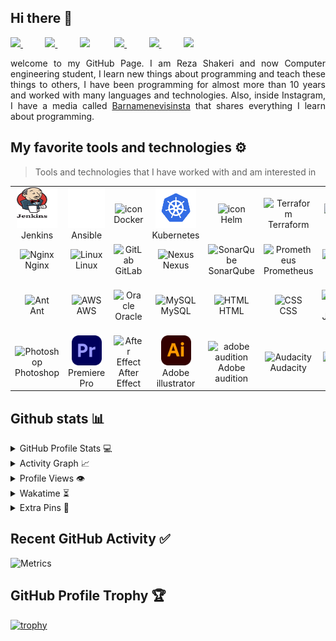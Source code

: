 ## Hi there 👋


<div align="justify">

<a href="https://www.instagram.com/elfin_ruler/">
<img src="https://img.shields.io/badge/Instagram-%23E4405F.svg?style=for-the-badge&logo=Instagram&logoColor=white">
</a>
 &nbsp;&nbsp;&nbsp;&nbsp;&nbsp;&nbsp;&nbsp;&nbsp;
<a href="https://www.youtube.com/@HackBugs">
<img src="https://img.shields.io/badge/YouTube-FF0000?style=for-the-badge&logo=youtube&logoColor=white">
</a>
&nbsp;&nbsp;&nbsp;&nbsp;&nbsp;&nbsp;&nbsp;&nbsp;
<img src="https://img.shields.io/badge/Twitter-%231DA1F2.svg?style=for-the-badge&logo=Twitter&logoColor=white">
</a>
&nbsp;&nbsp;&nbsp;&nbsp;&nbsp;&nbsp;&nbsp;&nbsp;
<a href="https://www.linkedin.com/in/shahnwaj-aalam-87a58020b/">
<img src="https://img.shields.io/badge/Linkedin-%231DA1F2.svg?style=for-the-badge&logo=Linkedin&logoColor=white">
</a>
&nbsp;&nbsp;&nbsp;&nbsp;&nbsp;&nbsp;&nbsp;&nbsp;
<a href="https://t.me/HackBugs">
<img src="https://img.shields.io/badge/telegram-2CA5E0?style=for-the-badge&logo=telegram&logoColor=white">
</a>
&nbsp;&nbsp;&nbsp;&nbsp;&nbsp;&nbsp;&nbsp;&nbsp;
<a href="https://github.com/HackBugs">
<img src="https://img.shields.io/badge/gitlab-330F63?style=for-the-badge&logo=gitlab&logoColor=white">
</a>

</div>
<p></p>
<p align="justify">
welcome to my GitHub Page. I am Reza Shakeri and now Computer engineering student, I learn new things about programming and teach these things to others, I have been programming for almost more than 10 years and worked with many languages and technologies. Also, inside Instagram, I have a media called <a href="https://www.instagram.com/barnamenevisiinsta">Barnamenevisinsta</a> that shares everything I learn about programming.

</p>

## My favorite tools and technologies ⚙️

> Tools and technologies that I have worked with and am interested in

<table>
  <tr>
    <td align="center" width="96">
        <img src="https://github.com/HackBugs/HackBugs/blob/main/Jenkins.gif" alt="icon" width="65" height="65" />
      <br>Jenkins
    </td>
    <td align="center" width="96">
      <a href="">
        <img src="https://github.com/HackBugs/HackBugs/blob/main/Ansible.gif" alt="icon" width="65" height="65" />
      </a>
      <br>Ansible
    </td>
    <td align="center" width="96">
        <img src="https://techstack-generator.vercel.app/docker-icon.svg" alt="icon" width="65" height="65" />
      <br>Docker
    </td>
    <td align="center" width="96">
        <img src="https://github.com/HackBugs/HackBugs/blob/main/Kubernets.gif" alt="icon" width="65" height="65" />
      <br>Kubernetes
    </td>
       <td align="center" width="96">
        <img src="https://helm.sh/img/helm.svg" alt="icon" width="65" height="65" />
      <br>Helm
    </td>
       <td align="center" width="96">
        <img src="https://skillicons.dev/icons?i=terraform" width="65" height="65" alt="Terraform" />
      <br>Terraform
    </td>
          <td align="center" width="96">
        <img src="https://www.nagios.org/wp-content/uploads/2023/12/Nagios-Logo.svg" width="65" height="65" alt="Nagios" />
      <br>Nagios
    </td>
          <td align="center" width="96">
        <img src="https://skillicons.dev/icons?i=git" width="65" height="65" alt="Git" />
      <br>Git
    </td>
    <td align="center" width="96">
        <img src="https://techstack-generator.vercel.app/github-icon.svg" alt="icon" width="50" height="50" />
      <br>GitHub
    </td>
  </tr>
  
  
  <tr>
    <td align="center" width="96">
        <img src="https://techstack-generator.vercel.app/nginx-icon.svg" width="48" height="48" alt="Nginx" />
      <br>Nginx
    </td>
    <td align="center"  width="96">
        <img src="https://skillicons.dev/icons?i=linux" width="48" height="48" alt="Linux" />
      <br>Linux
    </td>
    <td align="center"  width="96">
        <img src="https://skillicons.dev/icons?i=gitlab" width="48" height="48" alt="GitLab" />
      <br>GitLab
    </td>
    <td align="center" width="96">
        <img src="" width="48" height="48" alt="Nexus" />
      <br>Nexus
    </td>
    <td align="center"  width="96">
        <img src="" width="48" height="48" alt="SonarQube" />
      <br>SonarQube
    </td>
    <td align="center" width="96">
        <img src="" width="48" height="48" alt="Prometheus" />
      <br>Prometheus
    </td>
        <td align="center" width="96">
        <img src="" width="48" height="48" alt="Grafana" />
      <br>Grafana
    </td>
        <td align="center" width="96">
        <img src="" width="48" height="48" alt="Chef" />
      <br>Chef
    </td>
            <td align="center" width="96">
        <img src="https://skillicons.dev/icons?i=maven" width="48" height="48" alt="Maven" />
      <br>Maven
    </td>
  </tr>
  
  
   <tr>
    <td align="center" width="96">
        <img src="" width="48" height="48" alt="Ant" />
      <br>Ant
    </td>
        <td align="center" width="96">
        <img src="https://skillicons.dev/icons?i=aws" width="48" height="48" alt="AWS" />
      <br>AWS
    </td>
            <td align="center" width="96">
        <img src="" width="48" height="48" alt="Oracle" />
      <br>Oracle
    </td>
    <td align="center" width="96">
        <img src="https://techstack-generator.vercel.app/mysql-icon.svg" width="48" height="48" alt="MySQL" />
      <br>MySQL
    </td>
    <td align="center" width="96">
        <img src="https://skillicons.dev/icons?i=html" width="48" height="48" alt="HTML" />
      <br>HTML
    </td>
    <td align="center" width="96">
        <img src="https://skillicons.dev/icons?i=css" width="48" height="48" alt="CSS" />
      <br>CSS
    </td>
    <td align="center" width="96">
        <img src="https://techstack-generator.vercel.app/js-icon.svg" width="48" height="48" alt="JavaScript" />
      <br>JavaScript
    </td>
    <td align="center" width="96">
        <img src="" width="48" height="48" alt="Apache Tomcat" />
      <br>Apache Tomcat
    </td>
    <td align="center" width="96">
        <img src="https://skillicons.dev/icons?i=ubuntu" width="40" height="40" alt="dart" />
      <br>Ubuntu
    </td>
  </tr>
 <tr>
 </tr>

   <tr>
    <td align="center" width="96">
        <img src="https://skillicons.dev/icons?i=photoshop" width="48" height="48" alt="Photoshop" />
      <br>Photoshop
    </td>
        <td align="center" width="96">
        <img src="https://github.com/tandpfun/skill-icons/raw/main/icons/Premiere.svg" width="48" height="48" alt="" />
      <br>Premiere Pro
    </td>
            <td align="center" width="96">
        <img src="" width="48" height="48" alt="After Effect" />
      <br>After Effect
    </td>
    <td align="center" width="96">
        <img src="https://github.com/tandpfun/skill-icons/blob/main/icons/Illustrator.svg" width="48" height="48" alt="adobe illustrator" />
      <br>Adobe illustrator 
    </td>
    <td align="center" width="96">
        <img src="" width="48" height="48" alt="adobe audition" />
      <br>Adobe audition
    </td>
    <td align="center" width="96">
        <img src="" width="48" height="48" alt="Audacity" />
      <br>Audacity
    </td>
    <td align="center" width="96">
        <img src="" width="48" height="48" alt="Blender" />
      <br>Blender
    </td>
    <td align="center" width="96">
        <img src="" width="48" height="48" alt="fl studio" />
      <br>fl studio
    </td>
    <td align="center" width="96">
        <img src="Mixcraft" width="40" height="40" alt="Mixcraft" />
      <br>
    </td>
  </tr>
 <tr>
 </tr>
 </table>

## Github stats 📊

<details>
  <summary>GitHub Profile Stats 💻</summary>
  <br/>
 
  <br/>
</details>

<details>
  <summary>Activity Graph 📈</summary>
  <br/>

</details>


<details>
  <summary>Profile Views 👁️</summary>
  <br/>

</details>


<details>
  <summary>Wakatime ⏳</summary>
  <br/>
  
  <br/>
  <br/>
  <br/>

  
</details>


<details>
  <summary>Extra Pins 📌</summary>
  <br/>
 
</a>
  <br/>
  <br/>
 
</a>
  <br/>
  <br/>
 
 </a>

   <br/>
  <br/>
 
 </a>
 
</details>

## Recent GitHub Activity ✅

![Metrics](https://metrics.lecoq.io/rzashakeri?template=classic&base.header=0&base.activity=0&base.community=0&base.repositories=0&base.metadata=0&activity=1&base=header%2C%20activity%2C%20community%2C%20repositories%2C%20metadata&base.indepth=false&base.hireable=false&base.skip=false&activity=false&activity.limit=5&activity.load=300&activity.days=14&activity.visibility=all&activity.timestamps=true&activity.filter=all&config.timezone=Asia%2FTehran)

## GitHub Profile Trophy 🏆

[![trophy](https://github-profile-trophy.vercel.app/?username=rzashakeri&row=1&margin-w=40)](https://github.com/ryo-ma/github-profile-trophy)

<!--
**HackBugs/HackBugs** is a ✨ _special_ ✨ repository because its `README.md` (this file) appears on your GitHub profile.

Here are some ideas to get you started:

- 🔭 I’m currently working on ...
- 🌱 I’m currently learning ...
- 👯 I’m looking to collaborate on ...
- 🤔 I’m looking for help with ...
- 💬 Ask me about ...
- 📫 How to reach me: ...
- 😄 Pronouns: ...
- ⚡ Fun fact: ...
-->
